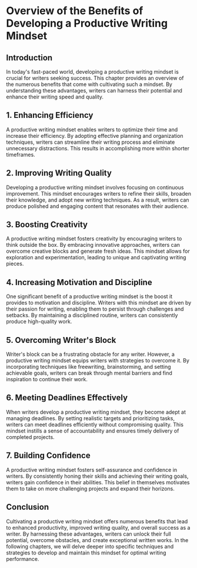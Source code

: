 Overview of the Benefits of Developing a Productive Writing Mindset
============================================================================

Introduction
------------

In today's fast-paced world, developing a productive writing mindset is crucial for writers seeking success. This chapter provides an overview of the numerous benefits that come with cultivating such a mindset. By understanding these advantages, writers can harness their potential and enhance their writing speed and quality.

1\. Enhancing Efficiency
-----------------------

A productive writing mindset enables writers to optimize their time and increase their efficiency. By adopting effective planning and organization techniques, writers can streamline their writing process and eliminate unnecessary distractions. This results in accomplishing more within shorter timeframes.

2\. Improving Writing Quality
----------------------------

Developing a productive writing mindset involves focusing on continuous improvement. This mindset encourages writers to refine their skills, broaden their knowledge, and adopt new writing techniques. As a result, writers can produce polished and engaging content that resonates with their audience.

3\. Boosting Creativity
----------------------

A productive writing mindset fosters creativity by encouraging writers to think outside the box. By embracing innovative approaches, writers can overcome creative blocks and generate fresh ideas. This mindset allows for exploration and experimentation, leading to unique and captivating writing pieces.

4\. Increasing Motivation and Discipline
---------------------------------------

One significant benefit of a productive writing mindset is the boost it provides to motivation and discipline. Writers with this mindset are driven by their passion for writing, enabling them to persist through challenges and setbacks. By maintaining a disciplined routine, writers can consistently produce high-quality work.

5\. Overcoming Writer's Block
----------------------------

Writer's block can be a frustrating obstacle for any writer. However, a productive writing mindset equips writers with strategies to overcome it. By incorporating techniques like freewriting, brainstorming, and setting achievable goals, writers can break through mental barriers and find inspiration to continue their work.

6\. Meeting Deadlines Effectively
--------------------------------

When writers develop a productive writing mindset, they become adept at managing deadlines. By setting realistic targets and prioritizing tasks, writers can meet deadlines efficiently without compromising quality. This mindset instills a sense of accountability and ensures timely delivery of completed projects.

7\. Building Confidence
----------------------

A productive writing mindset fosters self-assurance and confidence in writers. By consistently honing their skills and achieving their writing goals, writers gain confidence in their abilities. This belief in themselves motivates them to take on more challenging projects and expand their horizons.

Conclusion
----------

Cultivating a productive writing mindset offers numerous benefits that lead to enhanced productivity, improved writing quality, and overall success as a writer. By harnessing these advantages, writers can unlock their full potential, overcome obstacles, and create exceptional written works. In the following chapters, we will delve deeper into specific techniques and strategies to develop and maintain this mindset for optimal writing performance.
